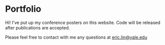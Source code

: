 # Portfolio

Hi! I've put up my conference posters on this website. Code will be released after publications are accepted. 

Please feel free to contact with me any questions at eric.lin@yale.edu
